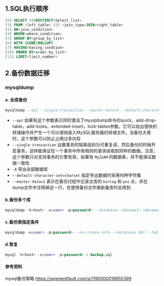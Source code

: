 ## 1.SQL执行顺序

```sql
(8) SELECT (9)DISTINCT<Select_list>
(1) FROM <left_table> (3) <join_type>JOIN<right_table>
(2) ON<join_condition>
(4) WHERE<where_condition>
(5) GROUP BY<group_by_list>
(6) WITH {CUBE|ROLLUP}
(7) HAVING<having_condtion>
(10) ORDER BY<order_by_list>
(11) LIMIT<limit_number>
```

## 2.备份数据迁移

### mysqldump

#### a. 全库备份

```sql
mysqldump --opt --single-transaction --master-data=2 --default-character-set=utf8 -h<host> -u<user> -p<password> -A > backup.sql
```

- `--opt` 如果有这个参数表示同时激活了mysqldump命令的quick，add-drop-table，add-locks，extended-insert，lock-tables参数，它可以给出很快的转储操作并产生一个可以很快装入MySQL服务器的转储文件。当备份大表时，这个参数可以防止占用过多内存
- `--single-transaction` 设置事务的隔离级别为可重复读，然后备份的时候开启事务，这样能保证在一个事务中所有相同的查询读取到同样的数据。注意，这个参数只对支持事务的引擎有效，如果有 `MyISAM` 的数据表，并不能保证数据一致性
- `-A` 导出全部数据库
- `–-default-character-set=charset` 指定导出数据时采用何种字符集
- `--master-data=2` 表示在备份过程中记录主库的 `binlog` 和 `pos` 点，并在dump文件中注释掉这一行，在使用备份文件做新备库时会用到

#### b.备份多个库

```sql
mysqldump -h<host> -u<user> -p<password> --databases <dbname1> <dbname2> > backup.sql
```

#### c.备份表指定条件

```sql
mysqldump -u<user> -p<password> --no-create-info --databases db1 --tables a1 --where="id='a'" > backup.sql
```

#### d.恢复

```sql
mysql -h<host> -u<user> -p<password> < backup.sql
```

#### 参考资料

mysql备份策略
https://segmentfault.com/a/1190000019955399
